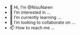 - 👋 Hi, I’m @NisuNaren
- 👀 I’m interested in ...
- 🌱 I’m currently learning ...
- 💞️ I’m looking to collaborate on ...
- 📫 How to reach me ...

<!---
NisuNaren/NisuNaren is a ✨ special ✨ repository because its `README.md` (this file) appears on your GitHub profile.
You can click the Preview link to take a look at your changes.
--->
